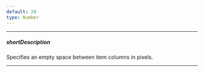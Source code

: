```yaml
---
default: 20
type: Number
---
```

---
##### shortDescription
Specifies an empty space between item columns in pixels.

---
